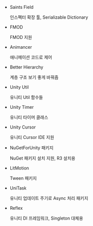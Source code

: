 - Saints Field 

    인스펙터 확장 툴, Serializable Dictionary

- FMOD

    FMOD 지원

- Animancer

    애니메이션 코드로 제어

- Better Hierarchy

    계층 구조 보기 좋게 바꿔줌

- Unity Util

    유니티 Util 함수들

- Unity Timer

    유니티 타이머 클래스

- Unity Cursor

    유니티 Cursor IDE 지원

- NuGetForUnity 패키지

    NuGet 패키지 설치 지원, R3 설치용

- LitMotion

    Tween 패키지

- UniTask

    유니티 업데이트 주기로 Async 처리 패키지

- Reflex

    유니티 DI 프레임워크, Singleton 대체용